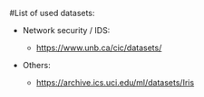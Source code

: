 #List of used datasets:

* Network security / IDS:
    - https://www.unb.ca/cic/datasets/

* Others:
    - https://archive.ics.uci.edu/ml/datasets/Iris
